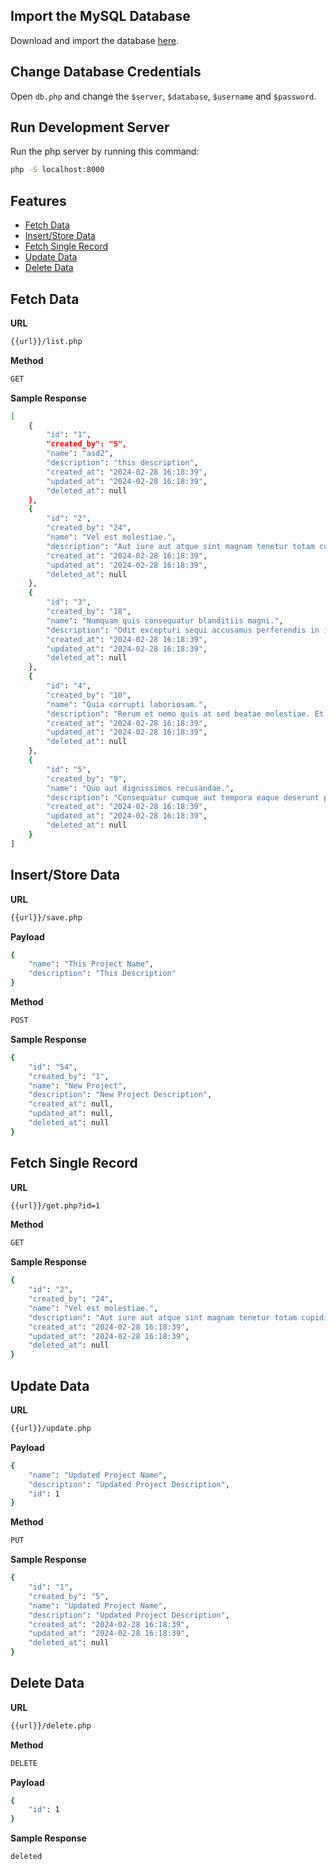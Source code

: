 ## Import the MySQL Database
Download and import the database [here](https://github.com/jeddsaliba/php-crud/tree/master/database).

## Change Database Credentials
Open `db.php` and change the `$server`, `$database`, `$username` and `$password`.

## Run Development Server
Run the php server by running this command:

```bash
php -S localhost:8000
```

## Features

- [Fetch Data](#fetch-data)
- [Insert/Store Data](#insert-store-data)
- [Fetch Single Record](#fetch-single-record)
- [Update Data](#update-data)
- [Delete Data](#delete-data)

<a name="fetch-data"></a>
## Fetch Data

**URL**

```bash
{{url}}/list.php
```

**Method**

```bash
GET
```

**Sample Response**

```bash
[
    {
        "id": "1",
        "created_by": "5",
        "name": "asd2",
        "description": "this description",
        "created_at": "2024-02-28 16:18:39",
        "updated_at": "2024-02-28 16:18:39",
        "deleted_at": null
    },
    {
        "id": "2",
        "created_by": "24",
        "name": "Vel est molestiae.",
        "description": "Aut iure aut atque sint magnam tenetur totam cupiditate. Sed eveniet ipsam illum quod cum aliquid sed. Et eligendi repudiandae voluptatem nisi et rerum. Est accusamus delectus sapiente pariatur earum. A veritatis magnam sit rerum. Vitae molestiae facere sint excepturi dolor distinctio.",
        "created_at": "2024-02-28 16:18:39",
        "updated_at": "2024-02-28 16:18:39",
        "deleted_at": null
    },
    {
        "id": "3",
        "created_by": "18",
        "name": "Numquam quis consequatur blanditiis magni.",
        "description": "Odit excepturi sequi accusamus perferendis in in aut. Id quia quaerat ea tenetur pariatur sunt et nulla. Dolor est corrupti ullam sapiente saepe doloremque et et. Animi illo nemo odit dicta quia pariatur sit voluptatibus. Quae dolores quas et.",
        "created_at": "2024-02-28 16:18:39",
        "updated_at": "2024-02-28 16:18:39",
        "deleted_at": null
    },
    {
        "id": "4",
        "created_by": "10",
        "name": "Quia corrupti laboriosam.",
        "description": "Rerum et nemo quis at sed beatae molestiae. Et dolore vitae eum natus architecto. Omnis fugiat enim qui. Necessitatibus nobis aliquam inventore autem.",
        "created_at": "2024-02-28 16:18:39",
        "updated_at": "2024-02-28 16:18:39",
        "deleted_at": null
    },
    {
        "id": "5",
        "created_by": "9",
        "name": "Quo aut dignissimos recusandae.",
        "description": "Consequatur cumque aut tempora eaque deserunt pariatur. Qui molestiae necessitatibus quae aspernatur vel. Aut molestiae qui animi aperiam fuga. Aut vitae nobis impedit molestiae qui.",
        "created_at": "2024-02-28 16:18:39",
        "updated_at": "2024-02-28 16:18:39",
        "deleted_at": null
    }
]
```

<a name="insert-store-data"></a>
## Insert/Store Data

**URL**

```bash
{{url}}/save.php
```

**Payload**

```bash
{
    "name": "This Project Name",
    "description": "This Description"
}
```

**Method**

```bash
POST
```

**Sample Response**

```bash
{
    "id": "54",
    "created_by": "1",
    "name": "New Project",
    "description": "New Project Description",
    "created_at": null,
    "updated_at": null,
    "deleted_at": null
}
```

<a name="fetch-single-record"></a>
## Fetch Single Record

**URL**

```bash
{{url}}/get.php?id=1
```

**Method**

```bash
GET
```

**Sample Response**

```bash
{
    "id": "2",
    "created_by": "24",
    "name": "Vel est molestiae.",
    "description": "Aut iure aut atque sint magnam tenetur totam cupiditate. Sed eveniet ipsam illum quod cum aliquid sed. Et eligendi repudiandae voluptatem nisi et rerum. Est accusamus delectus sapiente pariatur earum. A veritatis magnam sit rerum. Vitae molestiae facere sint excepturi dolor distinctio.",
    "created_at": "2024-02-28 16:18:39",
    "updated_at": "2024-02-28 16:18:39",
    "deleted_at": null
}
```

<a name="update-data"></a>
## Update Data

**URL**

```bash
{{url}}/update.php
```

**Payload**

```bash
{
    "name": "Updated Project Name",
    "description": "Updated Project Description",
    "id": 1
}
```

**Method**

```bash
PUT
```

**Sample Response**

```bash
{
    "id": "1",
    "created_by": "5",
    "name": "Updated Project Name",
    "description": "Updated Project Description",
    "created_at": "2024-02-28 16:18:39",
    "updated_at": "2024-02-28 16:18:39",
    "deleted_at": null
}
```

<a name="delete-data"></a>
## Delete Data

**URL**

```bash
{{url}}/delete.php
```

**Method**

```bash
DELETE
```

**Payload**

```bash
{
    "id": 1
}
```

**Sample Response**

```bash
deleted
```
